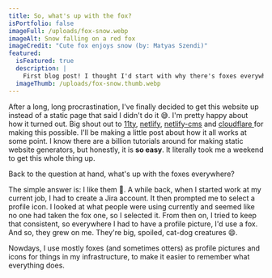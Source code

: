 ```yaml
---
title: So, what's up with the fox?
isPortfolio: false
imageFull: /uploads/fox-snow.webp
imageAlt: Snow falling on a red fox
imageCredit: "Cute fox enjoys snow (by: Matyas Szendi)"
featured:
  isFeatured: true
  description: |
    First blog post! I thought I'd start with why there's foxes everywhere.
  imageThumb: /uploads/fox-snow.thumb.webp
---
```

After a long, long procrastination, I've finally decided to get this website up instead of a static page that said I didn't do it 😅. I'm pretty happy about how it turned out. Big shout out to [11ty](https://www.11ty.dev/), [netlify](https://www.netlify.com/), [netlify-cms](https://www.netlifycms.org/) and [cloudflare ](https://www.cloudflare.com/)for making this possible. I'll be making a little post about how it all works at some point. I know there are a billion tutorials around for making static website generators, but honestly, it is **so easy**. It literally took me a weekend to get this whole thing up.

Back to the question at hand, what's up with the foxes everywhere?

The simple answer is: I like them 🥰. A while back, when I started work at my current job, I had to create a Jira account. It then prompted me to select a profile icon. I looked at what people were using currently and seemed like no one had taken the fox one, so I selected it. From then on, I tried to keep that consistent, so everywhere I had to have a profile picture, I'd use a fox. And so, they grew on me. They're big, spoiled, cat-dog creatures 😄.

Nowdays, I use mostly foxes (and sometimes otters) as profile pictures and icons for things in my infrastructure, to make it easier to remember what everything does.